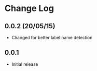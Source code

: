 # Change Log

## 0.0.2 (20/05/15)

- Changed for better label name detection

## 0.0.1

- Initial release